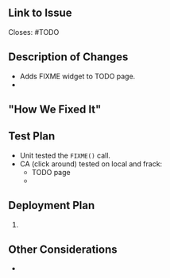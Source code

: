 <!--- Provide a general summary of your changes in the Title above -->

## Link to Issue
Closes: #TODO

## Description of Changes
- Adds FIXME widget to TODO page.
- 

## "How We Fixed It"
<!-- Brief description of solution, if bug, to be added once issue is resolved. -->

## Test Plan
- Unit tested the `FIXME()` call.
- CA (click around) tested on local and frack:
  - TODO page
  - 

## Deployment Plan
<!--- Omit if unneeded -->
1. 

## Other Considerations
<!--- Follow-up tickets, breaking changes, etc -->
- 